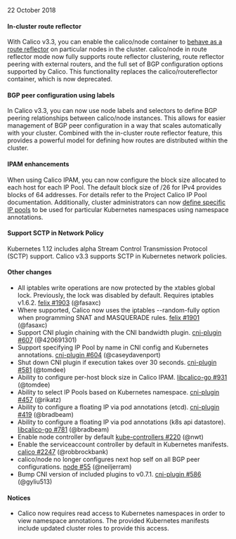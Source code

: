 22 October 2018

#### In-cluster route reflector

With Calico v3.3, you can enable the calico/node container to [behave as a route reflector][rr] on particular nodes in the cluster. calico/node
in route reflector mode now fully supports route reflector clustering, route reflector peering with external routers, and the
full set of BGP configuration options supported by Calico. This functionality replaces the calico/routereflector container, which
is now deprecated.

#### BGP peer configuration using labels

In Calico v3.3, you can now use node labels and selectors to define BGP peering relationships between calico/node instances. This allows
for easier management of BGP peer configuration in a way that scales automatically with your cluster. Combined with the in-cluster
route reflector feature, this provides a powerful model for defining how routes are distributed within the cluster.

#### IPAM enhancements

When using Calico IPAM, you can now configure the block size allocated to each host for each IP Pool. The default block size of /26 for
IPv4 provides blocks of 64 addresses. For details refer to the Project Calico IP Pool documentation. Additionally, cluster administrators
can now [define specific IP pools][ip-pools] to be used for particular Kubernetes namespaces using namespace annotations.

#### Support SCTP in Network Policy

Kubernetes 1.12 includes alpha Stream Control Transmission Protocol (SCTP) support. Calico v3.3 supports SCTP in Kubernetes network policies.

#### Other changes

 - All iptables write operations are now protected by the xtables global lock. Previously, the lock was disabled by default. Requires iptables v1.6.2. [felix #1903](https://github.com/projectcalico/felix/pull/1903) (@fasaxc)
 - Where supported, Calico now uses the iptables --random-fully option when programming SNAT and MASQUERADE rules. [felix #1901](https://github.com/projectcalico/felix/pull/1901) (@fasaxc)
 - Support CNI plugin chaining with the CNI bandwidth plugin. [cni-plugin #607](https://github.com/projectcalico/cni-plugin/pull/607) (@420691301)
 - Support specifying IP Pool by name in CNI config and Kubernetes annotations. [cni-plugin #604](https://github.com/projectcalico/cni-plugin/pull/604) (@caseydavenport)
 - Shut down CNI plugin if execution takes over 30 seconds. [cni-plugin #581](https://github.com/projectcalico/cni-plugin/pull/581) (@tomdee)
 - Ability to configure per-host block size in Calico IPAM. [libcalico-go #931](https://github.com/projectcalico/libcalico-go/pull/931) (@tomdee)
 - Ability to select IP Pools based on Kubernetes namespace. [cni-plugin #457](https://github.com/projectcalico/cni-plugin/pull/457) (@rikatz)
 - Ability to configure a floating IP via pod annotations (etcd). [cni-plugin #419](https://github.com/projectcalico/cni-plugin/pull/419) (@bradbeam)
 - Ability to configure a floating IP via pod annotations (k8s api datastore). [libcalico-go #781](https://github.com/projectcalico/libcalico-go/pull/781) (@bradbeam)
 - Enable node controller by default [kube-controllers #220](https://github.com/projectcalico/kube-controllers/pull/220) (@nwt)
 - Enable the serviceaccount controller by default in Kubernetes manifests. [calico #2247](https://github.com/projectcalico/calico/pull/2247) (@robbrockbank)
 - calico/node no longer configures next hop self on all BGP peer configurations. [node #55](https://github.com/projectcalico/node/pull/55) (@neiljerram)
 - Bump CNI version of included plugins to v0.7.1. [cni-plugin #586](https://github.com/projectcalico/cni-plugin/pull/586) (@gyliu513)

#### Notices

- Calico now requires read access to Kubernetes namespaces in order to view namespace annotations. The provided Kubernetes manifests include updated cluster
  roles to provide this access.

[ip-pools]: https://docs.projectcalico.org/v3.2/reference/cni-plugin/configuration
[rr]: https://docs.projectcalico.org/v3.3/usage/configuration/bgp
